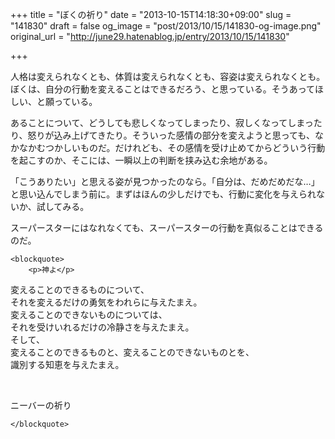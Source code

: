 +++
title = "ぼくの祈り"
date = "2013-10-15T14:18:30+09:00"
slug = "141830"
draft = false
og_image = "post/2013/10/15/141830-og-image.png"
original_url = "http://june29.hatenablog.jp/entry/2013/10/15/141830"

+++

<p>人格は変えられなくとも、体質は変えられなくとも、容姿は変えられなくとも。ぼくは、自分の行動を変えることはできるだろう、と思っている。そうあってほしい、と願っている。</p>
<p>あることについて、どうしても悲しくなってしまったり、寂しくなってしまったり、怒りが込み上げてきたり。そういった感情の部分を変えようと思っても、なかなかむつかしいものだ。だけれども、その感情を受け止めてからどういう行動を起こすのか、そこには、一瞬以上の判断を挟み込む余地がある。</p>
<p>「こうありたい」と思える姿が見つかったのなら。「自分は、だめだめだな…」と思い込んでしまう前に。まずはほんの少しだけでも、行動に変化を与えられないか、試してみる。</p>
<p>スーパースターにはなれなくても、スーパースターの行動を真似ることはできるのだ。</p>
<p></p>

    <blockquote>
        <p>神よ</p>
<p>変えることのできるものについて、<br>
それを変えるだけの勇気をわれらに与えたまえ。<br>
変えることのできないものについては、<br>
それを受けいれるだけの冷静さを与えたまえ。<br>
そして、<br>
変えることのできるものと、変えることのできないものとを、<br>
識別する知恵を与えたまえ。</p>
<br>
<p>ニーバーの祈り</p>

    </blockquote>

